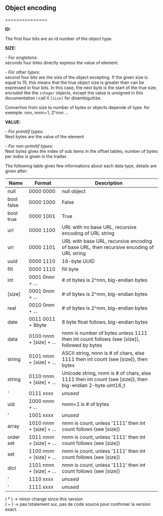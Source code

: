 ## Object encoding
===============


**ID:**  

The first four bits are an id number of the object type.



**SIZE:**  

_- For singletons:_   
seconds four bites directly express the value of element. 


_- For other types:_  
second four bits are the size of the object excepting.
If the given size is equal to 15, this means that the true object size is greater than 
can be expressed in four bits. In this case, the next byte is the start of the true size,
encoded like the `integer` objects, except the value is unsigned in this documentation
i call it `[size]` for disambiguitize.  

Convertion from size to number of bytes or objects depende of type.
for exemple: nnn, nnnn+1, 2^nnn …



**VALUE:**  

_- For primitif types:_  
Next bytes are the value of the element

_- For non-primitif types:_  
Next bytes gives the index of sub items in the offset tables, number of bytes per index is given in the trailler.

   

The following table gives few informations about each data type, details are given after: 

Name        | Format                   | Description                                            
------------|--------------------------|-----------------------------
null        | 0000 0000	                | null object
bool false  | 0000 1000	                | False                                                   
bool true   | 0000 1001	                | True                                    
url         | 0000 1100	                | URL with no base URL, recursive encoding of URL string
url         | 0000 1101	                | URL with base URL, recursive encoding of base URL, then recursive encoding of URL string
uuid        | 0000 1110	                | 16-byte UUID
fill        | 0000 1110	                | fill byte                                               
int         | 0001 0nnn + …	            | # of bytes is 2^nnn, big-endian bytes
[size]      | 0001 0nnn + …	            | # of bytes is 2^nnn, big-endian bytes
real        | 0010 0nnn + …	            | # of bytes is 2^nnn, big-endian bytes
date        | 0011 0011 + 8byte        | 8 byte float follows, big-endian bytes
data        | 0100 nnnn + [size] + ... | nnnn is number of bytes unless 1111 then int count follows (see [size]), followed by bytes
string      | 0101 nnnn + [size] + ... | ASCII string, nnnn is # of chars, else 1111 then int count (see [size]), then bytes
string      | 0110 nnnn + [size] + ... | Unicode string, nnnn is # of chars, else 1111 then int count (see [size]), then big-endian 2-byte uint16_t
'           | 0111 xxxx                | _unused_                                       
uid         | 1000 nnnn + ...          | nnnn+1 is # of bytes                                    
'           | 1001 xxxx                | _unused_                                             
array       | 1010 nnnn + [size] + ... | nnnn is count, unless '1111' then int count follows (see [size])                  
order set   | 1011 nnnn + [size] + ... | nnnn is count, unless '1111' then int count follows (see [size])                  
set         | 1100 nnnn + [size] + ... | nnnn is count, unless '1111' then int count follows (see [size])                  
dict        | 1101 nnnn + [size] + ... | nnnn is count, unless '1111' then int count follows (see [size])                  
'           | 1110 xxxx                | _unused_                                             
'           | 1111 xxxx                | _unused_                                             


( * ) -> minor change since this version  
( ~ ) -> pas totalement sur, pas de code source pour confirmer la version exact.

